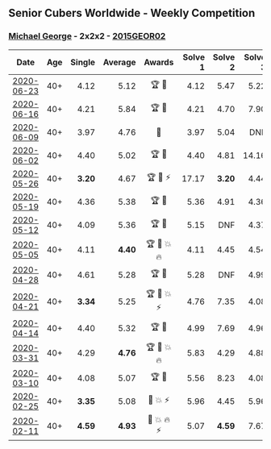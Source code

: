 ## Senior Cubers Worldwide - Weekly Competition
### [Michael George](../michael_george.md) - 2x2x2 - [2015GEOR02](https://www.worldcubeassociation.org/persons/2015GEOR02?event=222)

| Date | Age | Single | Average | Awards | Solve 1 | Solve 2 | Solve 3 | Solve 4 | Solve 5 | Video |
| :--: | :--: | --: | --: | :--: | --: | --: | --: | --: | --: | :-- |
| [2020-06-23](../../results/222/2020-06-23.md) | 40+ | 4.12 | 5.12 | 🏆 🥇 | 4.12 | 5.47 | 5.22 | 5.88 | 4.67 | [Link](https://www.facebook.com/events/722150235200875/permalink/725758831506682/) |
| [2020-06-16](../../results/222/2020-06-16.md) | 40+ | 4.21 | 5.84 | 🏆 🥇 | 4.21 | 4.70 | 7.90 | 18.30 | 4.91 | [Link](https://www.facebook.com/events/604103587178706/permalink/604280157161049/) |
| [2020-06-09](../../results/222/2020-06-09.md) | 40+ | 3.97 | 4.76 | 🥇 | 3.97 | 5.04 | DNF | 5.10 | 4.14 | [Link](https://www.facebook.com/michael.george.545/videos/10213779804129654/) |
| [2020-06-02](../../results/222/2020-06-02.md) | 40+ | 4.40 | 5.02 | 🏆 🥇 | 4.40 | 4.81 | 14.16 | 5.40 | 4.84 | [Link](https://www.facebook.com/events/3373950429496747/permalink/3376936499198140/) |
| [2020-05-26](../../results/222/2020-05-26.md) | 40+ | **3.20** | 4.67 | 🏆 🥇 ⚡ | 17.17 | **3.20** | 4.44 | 5.23 | 4.34 | [Link](https://www.facebook.com/events/688407551989463/permalink/691880678308817/) |
| [2020-05-19](../../results/222/2020-05-19.md) | 40+ | 4.36 | 5.38 | 🏆 🥇 | 5.36 | 4.91 | 4.36 | 8.05 | 5.88 | [Link](https://www.facebook.com/events/1880761498725633/permalink/1881845941950522/) |
| [2020-05-12](../../results/222/2020-05-12.md) | 40+ | 4.09 | 5.36 | 🏆 🥇 | 5.15 | DNF | 4.37 | 6.55 | 4.09 | [Link](https://www.facebook.com/events/546188069600739/permalink/550183102534569/) |
| [2020-05-05](../../results/222/2020-05-05.md) | 40+ | 4.11 | **4.40** | 🏆 🥇 💥 🔥 | 4.11 | 4.45 | 4.54 | 4.20 | 5.04 | [Link](https://www.facebook.com/events/3313106775587396/permalink/3315206338710773/) |
| [2020-04-28](../../results/222/2020-04-28.md) | 40+ | 4.61 | 5.28 | 🏆 🥇 | 5.28 | DNF | 4.99 | 4.61 | 5.56 | [Link](https://www.facebook.com/events/535188653858103/permalink/535313977178904/) |
| [2020-04-21](../../results/222/2020-04-21.md) | 40+ | **3.34** | 5.25 | 🏆 🥇 💥 ⚡ | 4.76 | 7.35 | 4.08 | 6.91 | **3.34** | [Link](https://www.facebook.com/events/880278499062375/permalink/884150692008489/) |
| [2020-04-14](../../results/222/2020-04-14.md) | 40+ | 4.40 | 5.32 | 🏆 🥇 | 4.99 | 7.69 | 4.96 | 6.02 | 4.40 | [Link](https://www.facebook.com/events/982619255468618/permalink/983676138696263/) |
| [2020-03-31](../../results/222/2020-03-31.md) | 40+ | 4.29 | **4.76** | 🏆 🥇 💥 🔥 | 5.83 | 4.29 | 4.88 | 4.86 | 4.54 | [Link](https://www.facebook.com/events/637372103486119/permalink/637382556818407/) |
| [2020-03-10](../../results/222/2020-03-10.md) | 40+ | 4.08 | 5.07 | 🏆 🥇 | 5.56 | 8.23 | 4.08 | 4.88 | 4.78 | [Link](https://www.facebook.com/events/654143022005686/permalink/654212128665442/) |
| [2020-02-25](../../results/222/2020-02-25.md) | 40+ | **3.35** | 5.08 | 🥇 💥 ⚡ | 5.96 | 4.45 | 5.96 | 4.82 | **3.35** | [Link](https://www.facebook.com/events/2972213492840148/permalink/2972679519460212/) |
| [2020-02-11](../../results/222/2020-02-11.md) | 40+ | **4.59** | **4.93** | 🥇 💥 🔥 ⚡ | 5.07 | **4.59** | 7.67 | 4.98 | 4.74 | [Link](https://www.facebook.com/events/176704156956327/permalink/178424350117641/) |


<!-- Global site tag (gtag.js) - Google Analytics -->
<script async src="https://www.googletagmanager.com/gtag/js?id=UA-86348435-3"></script>
<script>window.dataLayer = window.dataLayer || []; function gtag() {dataLayer.push(arguments);} gtag('js', new Date()); gtag('config', 'UA-86348435-3');</script>
